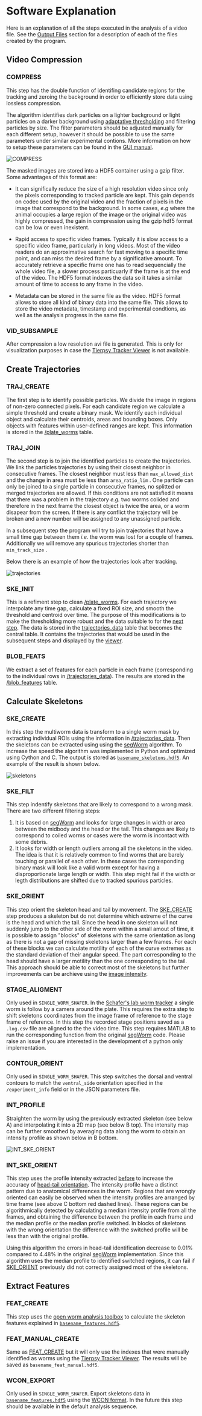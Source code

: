 # Software Explanation
Here is an explanation of all the steps executed in the analysis of a video file. See the [Output Files](OUTPUTS.md) section for a description of each of the files created by the program.


## Video Compression

### COMPRESS

This step has the double function of identifing candidate regions for the tracking and zeroing the background in order to efficiently store data using lossless compression. 

The algorithm identifies dark particles on a lighter background or light particles on a darker background using [adaptative thresholding](http://docs.opencv.org/3.0-beta/modules/imgproc/doc/miscellaneous_transformations.html) and filtering particles by size. The filter parameters should be adjusted manually for each different setup, however it should be possible to use the same parameters under similar experimental contions. More information on how to setup these parameters can be found in the [GUI manual](HOWTO.md/#set-parameters).

![COMPRESS](https://cloud.githubusercontent.com/assets/8364368/8456443/5f36a380-2003-11e5-822c-ea58857c2e52.png)

The masked images are stored into a HDF5 container using a gzip filter. Some advantages of this format are:

* It can significally reduce the size of a high resolution video since only the pixels corresponding to tracked particle are kept. This gain depends on codec used by the original video and the fraction of pixels in the image that correspond to the background. In some cases, *e.g* where the animal occupies a large region of the image or the original video was highly compressed, the gain in compression using the gzip hdf5 format can be low or even inexistent. 

* Rapid access to specific video frames. Typically it is slow access to a specific video frame, particularly in long videos. Most of the video readers do an approximative search for fast moving to a specific time point, and can miss the desired frame by a significative amount. To accurately retrieve a specific frame one has to read sequencially the whole video file, a slower process particuarly if the frame is at the end of the video. The HDF5 format indexes the data so it takes a similar amount of time to access to any frame in the video.

* Metadata can be stored in the same file as the video. HDF5 format allows to store all kind of binary data into the same file. This allows to store the video metadata, timestamp and experimental condtions, as well as the analysis progress in the same file.

### VID_SUBSAMPLE
After compression a low resolution avi file is generated. This is only for visualization purposes in case the [Tierpsy Tracker Viewer](HOWTO.md/#tierpsy-tracker-viewer) is not available.

## Create Trajectories

### TRAJ_CREATE

The first step is to identify possible particles. We divide the image in regions of non-zero connected pixels. For each candidate region we calculate a simple threshold and create a binary mask. We identify each individual object and calculate their centroids, areas and bounding boxes. Only objects with features within user-defined ranges are kept. This information is stored in the [/plate_worms](OUTPUTS.md/#plate_worms) table.

### TRAJ_JOIN

The second step is to join the identified particles to create the trajectories. We link the particles trajectories by using their closest neighbor in consecutive frames. The closest neighbor must less than `max_allowed_dist` and the change in area must be less than `area_ratio_lim` . One particle can only be joined to a single particle in consecutive frames, no splitted or merged trajectories are allowed. If this conditions are not satisfied it means that there was a problem in the trajectory *e.g.* two worms colided and therefore in the next frame the closest object is twice the area, or a worm disapear from the screen. If there is any conflict the trajectory will be broken and a new number will be assigned to any unassigned particle. 

In a subsequent step the program will try to join trajectories that have a small time gap between them *i.e.* the worm was lost for a couple of frames. Additionally we will remove any spurious trajectories shorter than `min_track_size` .

Below there is an example of how the trajectories look after tracking.

![trajectories](https://cloud.githubusercontent.com/assets/8364368/26301795/25eb72ac-3eda-11e7-8a52-99dd6c49bc07.gif)

### SKE_INIT
This is a refiment step to clean [/plate_worms](OUTPUTS.md/#plate_worms). For each trajectory we interpolate any time gap, calculate a fixed ROI size, and smooth the threshold and centroid over time. The purpose of this modifications is to make the thresholding more robust and the data suitable to for the [next step](#calculate-skeletons). The data is stored in the [trajectories_data](OUTPUTS.md/#trajectories_data) table that becomes the central table. It contains the trajectories that would be used in the subsequent steps and displayed by the [viewer](HOWTO.md/#tierpsy-tracker-viewer).


### BLOB_FEATS

We extract a set of features for each particle in each frame (corresponding to the individual rows in [/trajectories_data](OUTPUTS.md/#trajectories_data)). The results are stored in the [/blob_features](OUTPUTS.md/#blob_features) table.

## Calculate Skeletons

### SKE_CREATE

In this step the multiworm data is transform to a single worm mask by extracting individual ROIs using the information in [/trajectories_data](OUTPUTS.md/#trajectories_data). Then the skeletons can be extracted using using the [segWorm](https://github.com/openworm/SegWorm) algorithm. To increase the speed the algorithm was implemented in Python and optimized using Cython and C. The output is stored as [`basename_skeletons.hdf5`](OUTPUTS.md/#basename_skeletonshdf5). An example of the result is shown below. 

![skeletons](https://cloud.githubusercontent.com/assets/8364368/26309647/a6b4402e-3ef5-11e7-96cd-4a037ee42868.gif)

### SKE_FILT
This step indentify skeletons that are likely to correspond to a wrong mask. There are two different filtering steps:

1. It is based on [segWorm](https://github.com/openworm/SegWorm) and looks for large changes in width or area between the midbody and the head or the tail. This changes are likely to correspond to coiled worms or cases were the worm is incontact with some debris. 
2. It looks for width or length outliers among all the skeletons in the video. The idea is that it is relatively common to find worms that are barely touching or parallel of each other. In these cases the corresponding binary mask will look like a valid worm except for having a disproportionate large length or width. This step might fail if the width or legth distributions are shifted due to tracked spurious particles.


### SKE_ORIENT
This step orient the skeleton head and tail by movement. The [SKE_CREATE](#ske_create) step produces a skeleton but do not determine which extreme of the curve is the head and which the tail. Since the head in one skeleton will not suddenly jump to the other side of the worm within a small amout of time, it is possible to assign "blocks" of skeletons with the same orientation as long as there is not a gap of missing skeletons larger than a few frames. For each of these blocks we can calculate motility of each of the curve extremes as the standard deviation of their angular speed. The part corresponding to the head should have a larger motility than the one corresponding to the tail. This approach should be able to correct most of the skeletons but further improvements can be archieve using the [image intensity](#int_ske_orient).

### STAGE_ALIGMENT
Only used in `SINGLE_WORM_SHAFER`. In the [Schafer's lab worm tracker](http://www.mrc-lmb.cam.ac.uk/wormtracker/) a single worm is follow by a camera around the plate. This requires the extra step to shift skeletons coordinates from the image frame of reference to the stage frame of reference. In this step the recorded stage positions saved as a `.log.csv` file are aligned to the the video time. This step requires MATLAB to run the corresponding function from the original [segWorm](https://github.com/openworm/SegWorm) code. Please raise an issue if you are interested in the development of a python only implementation.


### CONTOUR_ORIENT
Only used in `SINGLE_WORM_SHAFER`. This step switches the dorsal and ventral contours to match the `ventral_side` orientation specified in the `/experiment_info` field or in the JSON parameters file.

### INT_PROFILE
Straighten the worm by using the previously extracted skeleton (see below A) and interpolating it into a 2D map (see below B top). The intensity map can be further smoothed by averaging data along the worm to obtain an intensity profile as shown below in B bottom.  

![INT_SKE_ORIENT](https://cloud.githubusercontent.com/assets/8364368/26366191/089a6ca4-3fe2-11e7-91ef-77a7a78ee8ba.png)

### INT_SKE_ORIENT
This step uses the profile intensity extracted [before](#int_profile) to increase the accuracy of [head-tail orientation](#ske_orient). The intensity profile have a distinct pattern due to anatomical differences in the worm. Regions that are wrongly oriented can easily be observed when the intensity profiles are arranged by time frame (see above C bottom red dashed lines). These regions can be algorithmically detected by calculating a median intensity profile from all the frames, and obtaining the difference between the profile in each frame and the median profile or the median profile switched. In blocks of skeletons with the wrong orientation the difference with the switched profile will be less than with the original profile.

Using this algorithm the errors in head-tail identification decrease to 0.01% compared to 4.48% in the original [segWorm](https://github.com/openworm/SegWorm) implementation. Since this algorithm uses the median profile to identified switched regions, it can fail if [SKE_ORIENT](#ske_orient) previously did not correctly assigned most of the skeletons.

## Extract Features

### FEAT_CREATE
This step uses the [open worm analysis toolbox](https://github.com/openworm/open-worm-analysis-toolbox) to calculate the skeleton features explained in [`basename_features.hdf5`](OUTPUTS.md/#basename_features.hdf5).

### FEAT_MANUAL_CREATE
Same as [FEAT_CREATE](#feat_create) but it will only use the indexes that were manually identified as worms using the [Tierpsy Tracker Viewer](HOWTO.md#tierpsy-tracker-viewer). The results will be saved as `basename_feat_manual.hdf5`.

### WCON_EXPORT
Only used in `SINGLE_WORM_SHAFER`. Export skeletons data in [`basename_features.hdf5`](OUTPUTS.md/#basename_features.hdf5) using the [WCON format](https://github.com/openworm/tracker-commons). In the future this step should be available in the default analysis sequence.

